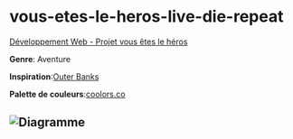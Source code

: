 # vous-etes-le-heros-live-die-repeat
[Développement Web - Projet vous êtes le héros](https://smnarnold.com/projets/vous-etes-le-heros)

**Genre**: Aventure

**Inspiration**:[Outer Banks](https://www.imdb.com/title/tt10293938/)

**Palette de couleurs**:[coolors.co](https://coolors.co/c5d08a-ffe8d1-b7a48b-90d4e0-a17c68)

## ![Diagramme](https://assets/img/vous_etes_le_heros_2,3version.png)

 
